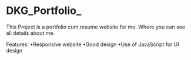 # DKG_Portfolio_

This Project is a portfolio cum resume website for me.
Where you can see all details about me.

Features:
  •Responsive website 
  •Good design 
  •Use of JavaScript for UI design
